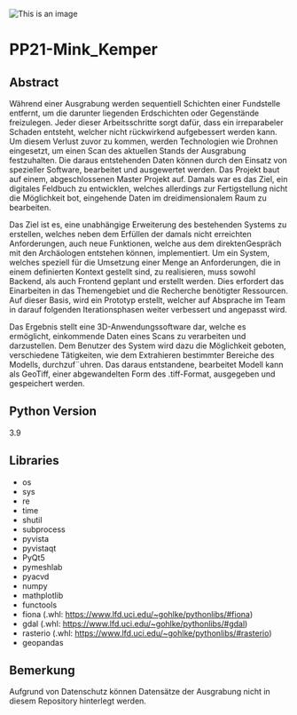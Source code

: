 ![This is an image](https://../logo.png)

# PP21-Mink_Kemper

## Abstract
Während einer Ausgrabung werden sequentiell Schichten einer Fundstelle entfernt, um die darunter liegenden Erdschichten oder Gegenstände freizulegen. Jeder dieser Arbeitsschritte sorgt dafür, dass ein irreparabeler Schaden entsteht, welcher nicht rückwirkend aufgebessert werden kann. Um diesem Verlust zuvor zu kommen, werden Technologien wie Drohnen eingesetzt, um einen Scan des aktuellen Stands der Ausgrabung festzuhalten. Die daraus entstehenden Daten können durch den Einsatz von spezieller Software, bearbeitet und ausgewertet werden. Das Projekt baut auf einem, abgeschlossenen Master Projekt auf. Damals war es das Ziel, ein digitales Feldbuch zu entwicklen, welches allerdings zur Fertigstellung nicht die Möglichkeit bot, eingehende Daten im dreidimensionalem Raum zu bearbeiten.

Das Ziel ist es, eine unabhängige Erweiterung des bestehenden Systems zu erstellen, welches neben dem Erfüllen der damals nicht erreichten Anforderungen, auch neue Funktionen, welche aus dem direktenGespräch mit den Archäologen entstehen können, implementiert. Um ein System, welches speziell für die Umsetzung einer Menge an
Anforderungen, die in einem definierten Kontext gestellt sind, zu realisieren, muss sowohl Backend, als auch Frontend geplant und erstellt werden. Dies erfordert das Einarbeiten in das Themengebiet und die Recherche benötigter Ressourcen. Auf dieser Basis, wird ein Prototyp erstellt, welcher auf Absprache im Team in darauf folgenden Iterationsphasen weiter verbessert und angepasst wird.

Das Ergebnis stellt eine 3D-Anwendungssoftware dar, welche es ermöglicht, einkommende Daten eines Scans zu verarbeiten und darzustellen. Dem Benutzer des System wird dazu die Möglichkeit geboten, verschiedene Tätigkeiten, wie dem Extrahieren bestimmter Bereiche des Modells, durchzuf¨uhren. Das daraus entstandene, bearbeitet Modell kann als GeoTiff, einer abgewandelten Form des .tiff-Format, ausgegeben und gespeichert werden.


## Python Version
3.9

## Libraries
- os
- sys
- re
- time
- shutil
- subprocess
- pyvista
- pyvistaqt
- PyQt5
- pymeshlab
- pyacvd
- numpy
- mathplotlib
- functools
- fiona (.whl: https://www.lfd.uci.edu/~gohlke/pythonlibs/#fiona)
- gdal (.whl: https://www.lfd.uci.edu/~gohlke/pythonlibs/#gdal)
- rasterio (.whl: https://www.lfd.uci.edu/~gohlke/pythonlibs/#rasterio)
- geopandas

## Bemerkung
Aufgrund von Datenschutz können Datensätze der Ausgrabung nicht in diesem Repository hinterlegt werden.
